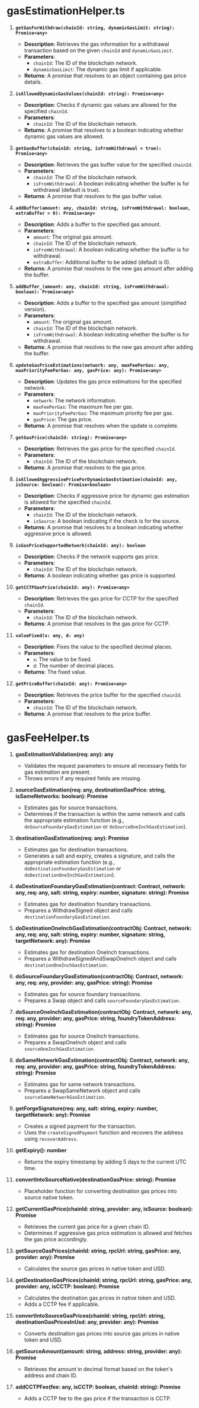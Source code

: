 # gasEstimationHelper.ts

1.  **`getGasForWithdraw(chainId: string, dynamicGasLimit: string): Promise<any>`**

    - **Description**: Retrieves the gas information for a withdrawal transaction based on the given `chainId` and `dynamicGasLimit`.
    - **Parameters**:
      - `chainId`: The ID of the blockchain network.
      - `dynamicGasLimit`: The dynamic gas limit if applicable.
    - **Returns**: A promise that resolves to an object containing gas price details.

2.  **`isAllowedDynamicGasValues(chainId: string): Promise<any>`**

    - **Description**: Checks if dynamic gas values are allowed for the specified `chainId`.
    - **Parameters**:
      - `chainId`: The ID of the blockchain network.
    - **Returns**: A promise that resolves to a boolean indicating whether dynamic gas values are allowed.

3.  **`getGasBuffer(chainId: string, isFromWithdrawal = true): Promise<any>`**

    - **Description**: Retrieves the gas buffer value for the specified `chainId`.
    - **Parameters**:
      - `chainId`: The ID of the blockchain network.
      - `isFromWithdrawal`: A boolean indicating whether the buffer is for withdrawal (default is true).
    - **Returns**: A promise that resolves to the gas buffer value.

4.  **`addBuffer(amount: any, chainId: string, isFromWithdrawal: boolean, extraBuffer = 0): Promise<any>`**

    - **Description**: Adds a buffer to the specified gas amount.
    - **Parameters**:
      - `amount`: The original gas amount.
      - `chainId`: The ID of the blockchain network.
      - `isFromWithdrawal`: A boolean indicating whether the buffer is for withdrawal.
      - `extraBuffer`: Additional buffer to be added (default is 0).
    - **Returns**: A promise that resolves to the new gas amount after adding the buffer.

5.  **`addBuffer_(amount: any, chainId: string, isFromWithdrawal: boolean): Promise<any>`**

    - **Description**: Adds a buffer to the specified gas amount (simplified version).
    - **Parameters**:
      - `amount`: The original gas amount.
      - `chainId`: The ID of the blockchain network.
      - `isFromWithdrawal`: A boolean indicating whether the buffer is for withdrawal.
    - **Returns**: A promise that resolves to the new gas amount after adding the buffer.

6.  **`updateGasPriceEstimations(network: any, maxFeePerGas: any, maxPriorityFeePerGas: any, gasPrice: any): Promise<any>`**

    - **Description**: Updates the gas price estimations for the specified network.
    - **Parameters**:
      - `network`: The network information.
      - `maxFeePerGas`: The maximum fee per gas.
      - `maxPriorityFeePerGas`: The maximum priority fee per gas.
      - `gasPrice`: The gas price.
    - **Returns**: A promise that resolves when the update is complete.

7.  **`getGasPrice(chainId: string): Promise<any>`**

    - **Description**: Retrieves the gas price for the specified `chainId`.
    - **Parameters**:
      - `chainId`: The ID of the blockchain network.
    - **Returns**: A promise that resolves to the gas price.

8.  **`isAllowedAggressivePriceForDynamicGasEstimation(chainId: any, isSource: boolean): Promise<boolean>`**

    - **Description**: Checks if aggressive price for dynamic gas estimation is allowed for the specified `chainId`.
    - **Parameters**:
      - `chainId`: The ID of the blockchain network.
      - `isSource`: A boolean indicating if the check is for the source.
    - **Returns**: A promise that resolves to a boolean indicating whether aggressive price is allowed.

9.  **`isGasPriceSupportedNetwork(chainId: any): boolean`**

    - **Description**: Checks if the network supports gas price.
    - **Parameters**:
      - `chainId`: The ID of the blockchain network.
    - **Returns**: A boolean indicating whether gas price is supported.

10. **`getCCTPGasPrice(chainId: any): Promise<any>`**

    - **Description**: Retrieves the gas price for CCTP for the specified `chainId`.
    - **Parameters**:
      - `chainId`: The ID of the blockchain network.
    - **Returns**: A promise that resolves to the gas price for CCTP.

11. **`valueFixed(x: any, d: any)`**

    - **Description**: Fixes the value to the specified decimal places.
    - **Parameters**:
      - `x`: The value to be fixed.
      - `d`: The number of decimal places.
    - **Returns**: The fixed value.

12. **`getPriceBuffer(chainId: any): Promise<any>`**

    - **Description**: Retrieves the price buffer for the specified `chainId`.
    - **Parameters**:
      - `chainId`: The ID of the blockchain network.
    - **Returns**: A promise that resolves to the price buffer.

# gasFeeHelper.ts

1.  **gasEstimationValidation(req: any): any**

    - Validates the request parameters to ensure all necessary fields for gas estimation are present.
    - Throws errors if any required fields are missing.

2.  **sourceGasEstimation(req: any, destinationGasPrice: string, isSameNetworks: boolean): Promise<any>**

    - Estimates gas for source transactions.
    - Determines if the transaction is within the same network and calls the appropriate estimation function (e.g., `doSourceFoundaryGasEstimation` or `doSourceOneInchGasEstimation`).

3.  **destinationGasEstimation(req: any): Promise<any>**

    - Estimates gas for destination transactions.
    - Generates a salt and expiry, creates a signature, and calls the appropriate estimation function (e.g., `doDestinationFoundaryGasEstimation` or `doDestinationOneInchGasEstimation`).

4.  **doDestinationFoundaryGasEstimation(contract: Contract, network: any, req: any, salt: string, expiry: number, signature: string): Promise<any>**

    - Estimates gas for destination foundary transactions.
    - Prepares a WithdrawSigned object and calls `destinationFoundaryGasEstimation`.

5.  **doDestinationOneInchGasEstimation(contractObj: Contract, network: any, req: any, salt: string, expiry: number, signature: string, targetNetwork: any): Promise<any>**

    - Estimates gas for destination OneInch transactions.
    - Prepares a WithdrawSignedAndSwapOneInch object and calls `destinationOneInchGasEstimation`.

6.  **doSourceFoundaryGasEstimation(contractObj: Contract, network: any, req: any, provider: any, gasPrice: string): Promise<any>**

    - Estimates gas for source foundary transactions.
    - Prepares a Swap object and calls `sourceFoundaryGasEstimation`.

7.  **doSourceOneInchGasEstimation(contractObj: Contract, network: any, req: any, provider: any, gasPrice: string, foundryTokenAddress: string): Promise<any>**

    - Estimates gas for source OneInch transactions.
    - Prepares a SwapOneInch object and calls `sourceOneInchGasEstimation`.

8.  **doSameNetworkGasEstimation(contractObj: Contract, network: any, req: any, provider: any, gasPrice: string, foundryTokenAddress: string): Promise<any>**

    - Estimates gas for same network transactions.
    - Prepares a SwapSameNetwork object and calls `sourceSameNetworkGasEstimation`.

9.  **getForgeSignature(req: any, salt: string, expiry: number, targetNetwork: any): Promise<any>**

    - Creates a signed payment for the transaction.
    - Uses the `createSignedPayment` function and recovers the address using `recoverAddress`.

10. **getExpiry(): number**

    - Returns the expiry timestamp by adding 5 days to the current UTC time.

11. **convertIntoSourceNative(destinationGasPrice: string): Promise<any>**

    - Placeholder function for converting destination gas prices into source native token.

12. **getCurrentGasPrice(chainId: string, provider: any, isSource: boolean): Promise<any>**

    - Retrieves the current gas price for a given chain ID.
    - Determines if aggressive gas price estimation is allowed and fetches the gas price accordingly.

13. **getSourceGasPrices(chainId: string, rpcUrl: string, gasPrice: any, provider: any): Promise<any>**

    - Calculates the source gas prices in native token and USD.

14. **getDestinationGasPrices(chainId: string, rpcUrl: string, gasPrice: any, provider: any, isCCTP: boolean): Promise<any>**

    - Calculates the destination gas prices in native token and USD.
    - Adds a CCTP fee if applicable.

15. **convertIntoSourceGasPrices(chainId: string, rpcUrl: string, destinationGasPricesInUsd: any, provider: any): Promise<any>**

    - Converts destination gas prices into source gas prices in native token and USD.

16. **getSourceAmount(amount: string, address: string, provider: any): Promise<any>**

    - Retrieves the amount in decimal format based on the token's address and chain ID.

17. **addCCTPFee(fee: any, isCCTP: boolean, chainId: string): Promise<any>**

    - Adds a CCTP fee to the gas price if the transaction is CCTP.
